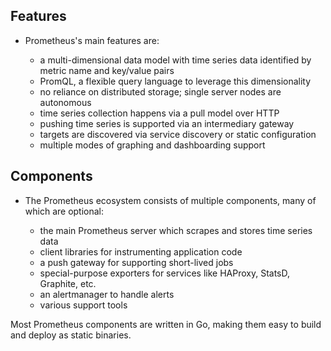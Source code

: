 ## Features

- Prometheus's main features are:

    - a multi-dimensional data model with time series data identified by metric name and key/value pairs
    - PromQL, a flexible query language to leverage this dimensionality
    - no reliance on distributed storage; single server nodes are autonomous
    - time series collection happens via a pull model over HTTP
    - pushing time series is supported via an intermediary gateway
    - targets are discovered via service discovery or static configuration
    - multiple modes of graphing and dashboarding support

## Components

- The Prometheus ecosystem consists of multiple components, many of which are optional:

    - the main Prometheus server which scrapes and stores time series data
    - client libraries for instrumenting application code
    - a push gateway for supporting short-lived jobs
    - special-purpose exporters for services like HAProxy, StatsD, Graphite, etc.
    - an alertmanager to handle alerts
    - various support tools

Most Prometheus components are written in Go, making them easy to build and deploy as static binaries.